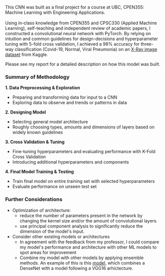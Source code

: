 This CNN was built as a final project for a course at UBC, CPEN355: Machine Learning with Engineering Applications.<br>
</br>
Using in-class knowledge from CPEN355 and CPSC330 (Applied Machine Learning), self-teaching and independent review of academic papers, I constructed a convolutional neural network with PyTorch. 
By relying on intuition and common guidelines for design-decisions and hyperparameter tuning with 5-fold cross validation, I achieved a 98% accuracy for three-way classification (Covid-19, Normal, Viral Pneumonia) on an [X-Ray image dataset](https://www.kaggle.com/datasets/pranavraikokte/covid19-image-dataset/data) from Kaggle.

Please see my report for a detailed description on how this model was built.

### Summary of Methodology
<b>1. Data Preprocessing & Exploration</b>
  - Preparing and transforming data for input to a CNN
  - Exploring data to observe and trends or patterns in data
    
<b>2. Designing Model</b>
  - Selecting general model architecture
  - Roughly choosing types, amounts and dimensions of layers based on widely known guidelines

<b>3. Cross Validation & Tuning</b>
  - Fine-tuning hyperparameters and evaluating performance with K-Fold Cross Validation
  - Introducing additional hyperparameters and components

<b>4. Final Model Training & Testing</b>
  - Train final model on entire training set with selected hyperparameters
  - Evaluate performance on unseen test set
    
### Further Considerations
- Optimization of architecture:
  - reduce the number of parameters present in the network by changing the kernel size and/or the amount of convolutional layers.
  - use principal component analysis to significantly reduce the dimension of the model's input.
- Consider other existing models or architectures
  - In agreement with the feedback from my professor, I could compare my model's performance and architecture with other ML models to spot areas for improvement
  - Combine my model with other models by applying ensemble methods. An example of this is this [model](https://www.ncbi.nlm.nih.gov/pmc/articles/PMC9080057/), which combines a DenseNet with a model following a VGG16 arhictecture.

